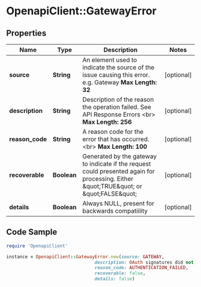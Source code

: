 # OpenapiClient::GatewayError

## Properties

Name | Type | Description | Notes
------------ | ------------- | ------------- | -------------
**source** | **String** | An element used to indicate the source of the issue causing this error. e.g. Gateway __Max Length: 32__  | [optional] 
**description** | **String** | Description of the reason the operation failed. See API Response Errors &lt;br&gt; __Max Length: 256__  | [optional] 
**reason_code** | **String** | A reason code for the error that has occurred.&lt;br&gt; __Max Length: 100__  | [optional] 
**recoverable** | **Boolean** | Generated by the gateway to indicate if the request could presented again for processing. Either \&quot;TRUE\&quot; or \&quot;FALSE\&quot;  | [optional] 
**details** | **Boolean** | Always NULL, present for backwards compatiility  | [optional] 

## Code Sample

```ruby
require 'OpenapiClient'

instance = OpenapiClient::GatewayError.new(source: GATEWAY,
                                 description: OAuth signatures did not match.,
                                 reason_code: AUTHENTICATION_FAILED,
                                 recoverable: false,
                                 details: false)
```


